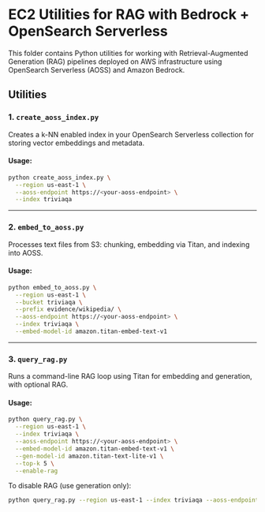 # EC2 Utilities for RAG with Bedrock + OpenSearch Serverless

This folder contains Python utilities for working with Retrieval-Augmented Generation (RAG) pipelines deployed on AWS infrastructure using OpenSearch Serverless (AOSS) and Amazon Bedrock.

## Utilities

### 1. `create_aoss_index.py`

Creates a k-NN enabled index in your OpenSearch Serverless collection for storing vector embeddings and metadata.

#### Usage:

```bash
python create_aoss_index.py \
  --region us-east-1 \
  --aoss-endpoint https://<your-aoss-endpoint> \
  --index triviaqa
```

---

### 2. `embed_to_aoss.py`

Processes text files from S3: chunking, embedding via Titan, and indexing into AOSS.

#### Usage:

```bash
python embed_to_aoss.py \
  --region us-east-1 \
  --bucket triviaqa \
  --prefix evidence/wikipedia/ \
  --aoss-endpoint https://<your-aoss-endpoint> \
  --index triviaqa \
  --embed-model-id amazon.titan-embed-text-v1
```

---

### 3. `query_rag.py`

Runs a command-line RAG loop using Titan for embedding and generation, with optional RAG.

#### Usage:

```bash
python query_rag.py \
  --region us-east-1 \
  --index triviaqa \
  --aoss-endpoint https://<your-aoss-endpoint> \
  --embed-model-id amazon.titan-embed-text-v1 \
  --gen-model-id amazon.titan-text-lite-v1 \
  --top-k 5 \
  --enable-rag
```

To disable RAG (use generation only):

```bash
python query_rag.py --region us-east-1 --index triviaqa --aoss-endpoint <...>
```

